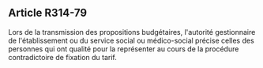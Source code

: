 ## Article R314-79

Lors de la transmission des propositions budgétaires, l'autorité gestionnaire de l'établissement ou du service
social ou médico-social précise celles des personnes qui ont qualité pour la représenter au cours de la
procédure contradictoire de fixation du tarif.


